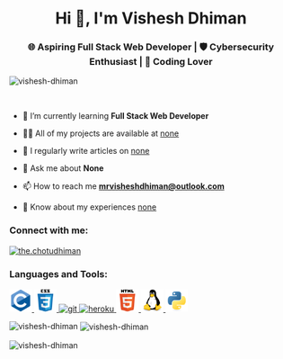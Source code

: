<h1 align="center">Hi 👋, I'm Vishesh Dhiman</h1>
<h3 align="center">🌐 Aspiring Full Stack Web Developer | 🛡️ Cybersecurity Enthusiast | 🎨 Coding Lover</h3>

<p align="left"> <img src="https://komarev.com/ghpvc/?username=vishesh-dhiman&label=Profile%20views&color=0e75b6&style=flat" alt="vishesh-dhiman" /> </p>

<p align="left"> <a href="https://twitter.com/" target="blank"><img src="https://img.shields.io/twitter/follow/?logo=twitter&style=for-the-badge" alt="" /></a> </p>

- 🌱 I’m currently learning **Full Stack Web Developer**

- 👨‍💻 All of my projects are available at [none](none)

- 📝 I regularly write articles on [none](none)

- 💬 Ask me about **None**

- 📫 How to reach me **mrvisheshdhiman@outlook.com**

- 📄 Know about my experiences [none](none)

<h3 align="left">Connect with me:</h3>
<p align="left">
<a href="https://instagram.com/the.chotudhiman" target="blank"><img align="center" src="https://raw.githubusercontent.com/rahuldkjain/github-profile-readme-generator/master/src/images/icons/Social/instagram.svg" alt="the.chotudhiman" height="30" width="40" /></a>
</p>

<h3 align="left">Languages and Tools:</h3>
<p align="left"> <a href="https://www.cprogramming.com/" target="_blank" rel="noreferrer"> <img src="https://raw.githubusercontent.com/devicons/devicon/master/icons/c/c-original.svg" alt="c" width="40" height="40"/> </a> <a href="https://www.w3schools.com/css/" target="_blank" rel="noreferrer"> <img src="https://raw.githubusercontent.com/devicons/devicon/master/icons/css3/css3-original-wordmark.svg" alt="css3" width="40" height="40"/> </a> <a href="https://git-scm.com/" target="_blank" rel="noreferrer"> <img src="https://www.vectorlogo.zone/logos/git-scm/git-scm-icon.svg" alt="git" width="40" height="40"/> </a> <a href="https://heroku.com" target="_blank" rel="noreferrer"> <img src="https://www.vectorlogo.zone/logos/heroku/heroku-icon.svg" alt="heroku" width="40" height="40"/> </a> <a href="https://www.w3.org/html/" target="_blank" rel="noreferrer"> <img src="https://raw.githubusercontent.com/devicons/devicon/master/icons/html5/html5-original-wordmark.svg" alt="html5" width="40" height="40"/> </a> <a href="https://www.linux.org/" target="_blank" rel="noreferrer"> <img src="https://raw.githubusercontent.com/devicons/devicon/master/icons/linux/linux-original.svg" alt="linux" width="40" height="40"/> </a> <a href="https://www.python.org" target="_blank" rel="noreferrer"> <img src="https://raw.githubusercontent.com/devicons/devicon/master/icons/python/python-original.svg" alt="python" width="40" height="40"/> </a> </p>

<p><img align="left" src="https://github-readme-stats.vercel.app/api/top-langs?username=vishesh-dhiman&show_icons=true&locale=en&layout=compact" alt="vishesh-dhiman" /></p>

<p>&nbsp;<img align="center" src="https://github-readme-stats.vercel.app/api?username=vishesh-dhiman&show_icons=true&locale=en" alt="vishesh-dhiman" /></p>

<p><img align="center" src="https://github-readme-streak-stats.herokuapp.com/?user=vishesh-dhiman&" alt="vishesh-dhiman" /></p>
